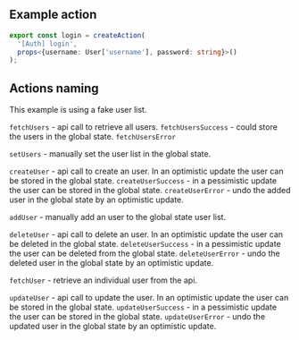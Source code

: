 ## Example action

```ts
export const login = createAction(
  '[Auth] login',
  props<{username: User['username'], password: string}>()
);
```

## Actions naming

This example is using a fake user list.

`fetchUsers` - api call to retrieve all users.
`fetchUsersSuccess` - could store the users in the global state.
`fetchUsersError`

`setUsers` - manually set the user list in the global state.

`createUser` - api call to create an user. In an optimistic update the user can be stored in the global state.
`createUserSuccess` - in a pessimistic update the user can be stored in the global state.
`createUserError` - undo the added user in the global state by an optimistic update.

`addUser` - manually add an user to the global state user list.

`deleteUser` - api call to delete an user. In an optimistic update the user can be deleted in the global state.
`deleteUserSuccess` - in a pessimistic update the user can be deleted from the global state.
`deleteUserError` - undo the deleted user in the global state by an optimistic update.

`fetchUser` - retrieve an individual user from the api.

`updateUser` - api call to update the user. In an optimistic update the user can be stored in the global state.
`updateUserSuccess` - in a pessimistic update the user can be stored in the global state.
`updateUserError` - undo the updated user in the global state by an optimistic update.
